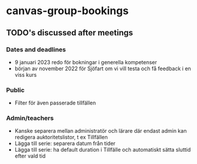 # canvas-group-bookings

## TODO's discussed after meetings

### Dates and deadlines

- 9 januari 2023 redo för bokningar i generella kompetenser
- början av november 2022 för Sjöfart om vi vill testa och få feedback i en viss kurs

### Public

- Filter för även passerade tillfällen

### Admin/teachers

- Kanske separera mellan administratör och lärare där endast admin kan redigera auktoritetslistor, t ex Tillfällen
- Lägga till serie: separera datum från tider
- Lägga till serie: ha default duration i Tillfälle och automatiskt sätta sluttid efter vald tid

